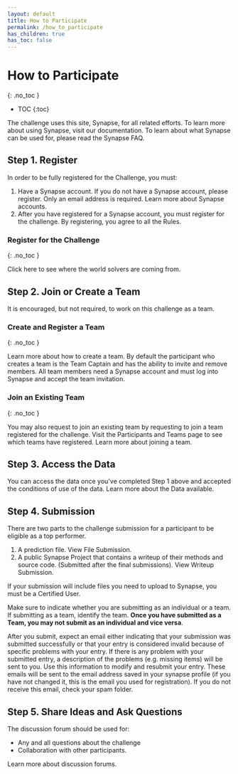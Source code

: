 ```yaml
---
layout: default
title: How to Participate
permalink: /how_to_participate
has_children: true
has_toc: false
---
```


# How to Participate
{: .no_toc }
- TOC
{:toc}

The challenge uses this site, Synapse, for all related efforts. To learn more about using Synapse, visit our documentation. To learn about what Synapse can be used for, please read the Synapse FAQ.

## Step 1. Register

In order to be fully registered for the Challenge, you must:

1. Have a Synapse account. If you do not have a Synapse account, please register. Only an email address is required. Learn more about Synapse accounts.
2. After you have registered for a Synapse account, you must register for the challenge. By registering, you agree to all the Rules.

### Register for the Challenge
{: .no_toc }

Click here to see where the world solvers are coming from.

## Step 2. Join or Create a Team

It is encouraged, but not required, to work on this challenge as a team.

### Create and Register a Team
{: .no_toc }

Learn more about how to create a team. By default the participant who creates a team is the Team Captain and has the ability to invite and remove members. All team members need a Synapse account and must log into Synapse and accept the team invitation.

### Join an Existing Team
{: .no_toc }

You may also request to join an existing team by requesting to join a team registered for the challenge. Visit the Participants and Teams page to see which teams have registered. Learn more about joining a team.

## Step 3. Access the Data

You can access the data once you've completed Step 1 above and accepted the conditions of use of the data. Learn more about the Data available.

## Step 4. Submission

There are two parts to the challenge submission for a participant to be eligible as a top performer.

1. A prediction file. View File Submission.
2. A public Synapse Project that contains a writeup of their methods and source code. (Submitted after the final submissions). View Writeup Submission.

If your submission will include files you need to upload to Synapse, you must be a Certified User.

Make sure to indicate whether you are submitting as an individual or a team. If submitting as a team, identify the team. **Once you have submitted as a Team, you may not submit as an individual and vice versa**.

After you submit, expect an email either indicating that your submission was submitted successfully or that your entry is considered invalid because of specific problems with your entry. If there is any problem with your submitted entry, a description of the problems (e.g. missing items) will be sent to you. Use this information to modify and resubmit your entry. These emails will be sent to the email address saved in your synapse profile (if you have not changed it, this is the email you used for registration). If you do not receive this email, check your spam folder.

## Step 5. Share Ideas and Ask Questions

The discussion forum should be used for:

* Any and all questions about the challenge
* Collaboration with other participants.

Learn more about discussion forums.
